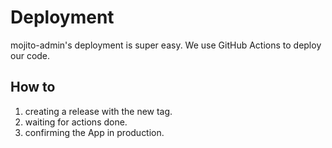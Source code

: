 # Deployment

mojito-admin's deployment is super easy.
We use GitHub Actions to deploy our code.

## How to

1. creating a release with the new tag.
2. waiting for actions done.
3. confirming the App in production.